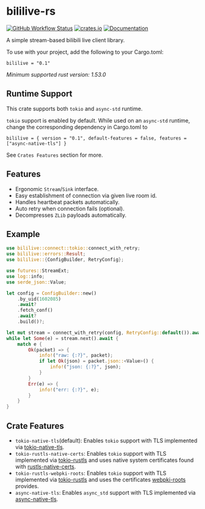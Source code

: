 # bililive-rs

[![GitHub Workflow Status](https://img.shields.io/github/workflow/status/PhotonQuantum/bililive-rs/Test?style=flat-square)](https://github.com/PhotonQuantum/bililive-rs/actions/workflows/test.yml)
[![crates.io](https://img.shields.io/crates/v/bililive?style=flat-square)](https://crates.io/crates/bililive)
[![Documentation](https://img.shields.io/docsrs/bililive?style=flat-square)](https://docs.rs/bililive)

A simple stream-based bilibili live client library.

To use with your project, add the following to your Cargo.toml:

```
bililive = "0.1"
```

*Minimum supported rust version: 1.53.0*

## Runtime Support

This crate supports both `tokio` and `async-std` runtime.

`tokio` support is enabled by default. While used on an `async-std` runtime, change the corresponding dependency in Cargo.toml to

```
bililive = { version = "0.1", default-features = false, features = ["async-native-tls"] }
```

See `Crates Features` section for more.

## Features

- Ergonomic `Stream`/`Sink` interface.
- Easy establishment of connection via given live room id.
- Handles heartbeat packets automatically.
- Auto retry when connection fails (optional).
- Decompresses `ZLib` payloads automatically.

## Example

```rust
use bililive::connect::tokio::connect_with_retry;
use bililive::errors::Result;
use bililive::{ConfigBuilder, RetryConfig};

use futures::StreamExt;
use log::info;
use serde_json::Value;

let config = ConfigBuilder::new()
    .by_uid(1602085)
    .await?
    .fetch_conf()
    .await?
    .build()?;

let mut stream = connect_with_retry(config, RetryConfig::default()).await?;
while let Some(e) = stream.next().await {
    match e {
        Ok(packet) => {
            info!("raw: {:?}", packet);
            if let Ok(json) = packet.json::<Value>() {
                info!("json: {:?}", json);
            }
        }
        Err(e) => {
            info!("err: {:?}", e);
        }
    }
}
```

## Crate Features

- `tokio-native-tls`(default): Enables `tokio` support with TLS implemented
  via [tokio-native-tls](https://crates.io/crates/tokio-native-tls).
- `tokio-rustls-native-certs`: Enables `tokio` support with TLS implemented
  via [tokio-rustls](https://crates.io/crates/tokio-rustls) and uses native system certificates found
  with [rustls-native-certs](https://github.com/rustls/rustls-native-certs).
- `tokio-rustls-webpki-roots`: Enables `tokio` support with TLS implemented
  via [tokio-rustls](https://crates.io/crates/tokio-rustls) and uses the
  certificates [webpki-roots](https://github.com/rustls/webpki-roots) provides.
- `async-native-tls`: Enables `async_std` support with TLS implemented
  via [async-native-tls](https://crates.io/crates/async-native-tls).